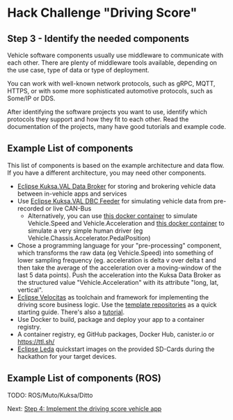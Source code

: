 # Hack Challenge "Driving Score"
## Step 3 - Identify the needed components

Vehicle software components usually use middleware to communicate with each other. There are plenty of middleware tools available, depending on the use case, type of data or type of deployment.

You can work with well-known network protocols, such as gRPC, MQTT, HTTPS, or with some more sophisticated automotive protocols, such as Some/IP or DDS.

After identifying the software projects you want to use, identify which protocols they support and how they fit to each other. Read the documentation of the projects, many have good tutorials and example code.

## Example List of components

This list of components is based on the example architecture and data flow. If you have a different architecture, you may need other components.

- [Eclipse Kuksa.VAL Data Broker](https://github.com/eclipse/kuksa.val/tree/master/kuksa_databroker) for storing and brokering vehicle data between in-vehicle apps and services
- Use [Eclipse Kuksa.VAL DBC Feeder](https://github.com/eclipse/kuksa.val.feeders/tree/main/dbc2val) for simulating vehicle data from pre-recorded or live CAN-Bus
  - Alternatively, you can use [this docker container](https://github.com/mikehaller/kuksa.val.services-carsim/pkgs/container/carsim) to simulate Vehicle.Speed and Vehicle.Acceleration and [this docker container](https://github.com/mikehaller/kuksa.val.services-carsim/pkgs/container/driver) to simulate a very simple human driver (eg Vehicle.Chassis.Accelerator.PedalPosition)
- Chose a programming language for your "pre-processing" component, which transforms the raw data (eg Vehicle.Speed) into something of lower sampling frequency (eg. acceleration is delta v over delta t and then take the average of the acceleration over a moving-window of the last 5 data points). Push the acceleration into the Kuksa Data Broker as the structured value "Vehicle.Acceleration" with its attribute "long, lat, vertical".
- [Eclipse Velocitas](https://github.com/eclipse-velocitas) as toolchain and framework for implementing the driving score business logic. Use the [template repositories](https://github.com/orgs/eclipse-velocitas/repositories?q=template&type=all&language=&sort=) as a quick starting guide. There's also a [tutorial](https://websites.eclipseprojects.io/velocitas/docs/tutorials/).
- Use Docker to build, package and deploy your app to a container registry.
- A container registry, eg GitHub packages, Docker Hub, canister.io or https://ttl.sh/
- [Eclipse Leda](https://github.com/eclipse-leda/leda-distro) quickstart images on the provided SD-Cards during the hackathon for your target devices.

## Example List of components (ROS)

TODO: ROS/Muto/Kuksa/Ditto



Next: [Step 4: Implement the driving score vehicle app](./step-4-driving-score-app.md)
